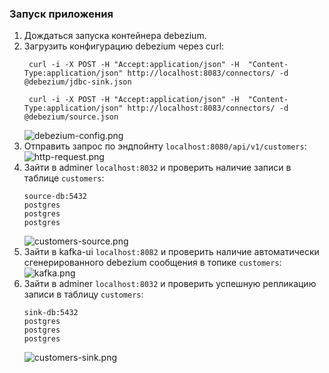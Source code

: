 ### Запуск приложения
1. Дождаться запуска контейнера debezium.
2. Загрузить конфигурацию debezium через curl:
   ```shell
    curl -i -X POST -H "Accept:application/json" -H  "Content-Type:application/json" http://localhost:8083/connectors/ -d @debezium/jdbc-sink.json

    curl -i -X POST -H "Accept:application/json" -H  "Content-Type:application/json" http://localhost:8083/connectors/ -d @debezium/source.json
    ```
   ![debezium-config.png](imgs/debezium-config.png)
3. Отправить запрос по эндпойнту `localhost:8080/api/v1/customers`:
    ![http-request.png](imgs/http-request.png)
4. Зайти в adminer `localhost:8032` и проверить наличие записи в таблице `customers`:
    ```
    source-db:5432
    postgres
    postgres
    postgres
    ```
    ![customers-source.png](imgs/customers-source.png)
5. Зайти в kafka-ui `localhost:8082` и проверить наличие автоматически сгенерированного debezium сообщения в топике `customers`:
    ![kafka.png](imgs/kafka.png)
6. Зайти в adminer `localhost:8032` и проверить успешную репликацию записи в таблицу `customers`:
    ```
    sink-db:5432
    postgres
    postgres
    postgres
    ```
   ![customers-sink.png](imgs/customers-sink.png)
